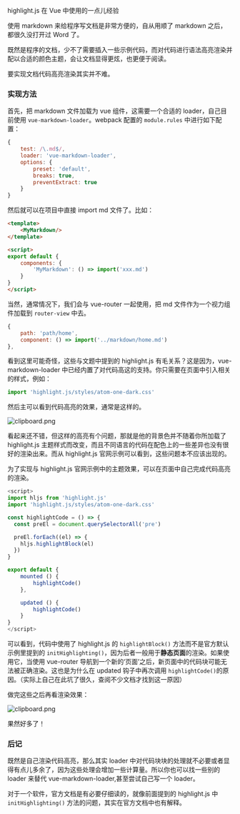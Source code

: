 highlight.js 在 Vue 中使用的一点儿经验

使用 markdown 来给程序写文档是非常方便的，自从用顺了 markdown 之后，都很久没打开过 Word 了。

既然是程序的文档，少不了需要插入一些示例代码，而对代码进行语法高亮渲染并配以合适的颜色主题，会让文档显得更炫，也更便于阅读。

要实现文档代码高亮渲染其实并不难。

### 实现方法

首先，把 markdown 文件加载为 vue 组件，这需要一个合适的 loader，自己目前使用 `vue-markdown-loader`。webpack 配置的 `module.rules` 中进行如下配置：

```js
{
    test: /\.md$/,
    loader: 'vue-markdown-loader',
    options: {
        preset: 'default',
        breaks: true,
        preventExtract: true
    }
}
```

然后就可以在项目中直接 import md 文件了。比如：

```html
<template>
    <MyMarkdown/>
</template>

<script>
export default {
    components: {
        'MyMarkdown': () => import('xxx.md')
    }
}
</script>
```

当然，通常情况下，我们会与 vue-router 一起使用，把 md 文件作为一个视力组件加载到 `router-view` 中去。

```js
{
    path: 'path/home',
    component: () => import('../markdown/home.md')
},
```

看到这里可能奇怪，这些与文题中提到的 highlight.js 有毛关系？这是因为，vue-markdown-loader 中已经内置了对代码高这的支持。你只需要在页面中引入相关的样式，例如： 

```js
import 'highlight.js/styles/atom-one-dark.css'
```

然后主可以看到代码高亮的效果，通常是这样的。


![clipboard.png](https://segmentfault.com/img/bV6JMs?w=1093&h=632)


看起来还不错，但这样的高亮有个问题，那就是他的背景色并不随着你所加载了 highlight.js 主题样式而改变，而且不同语言的代码在配色上的一些差异也没有很好的渲染出来。而从 highlight.js 官网示例可以看到，这些问题本不应该出现的。

为了实现与 highlight.js 官网示例中的主题效果，可以在页面中自己完成代码高亮的渲染。

```js
<script>
import hljs from 'highlight.js'
import 'highlight.js/styles/atom-one-dark.css'

const highlightCode = () => {
  const preEl = document.querySelectorAll('pre')

  preEl.forEach((el) => {
    hljs.highlightBlock(el)
  })
}

export default {
    mounted () {
        highlightCode()
    },

    updated () {
        highlightCode()
    }
}
</script>
```

可以看到，代码中使用了 highlight.js 的 `highlightBlock()` 方法而不是官方默认示例里提到的 `initHighlighting()`，因为后者一般用于**静态页面**的渲染。如果使用它，当使用 vue-router 导航到一个新的‘页面’之后，新页面中的代码块可能无法被正确渲染。这也是为什么在 updated 钩子中再次调用 `highlightCode()`的原因。（实际上自己在此坑了很久，查阅不少文档才找到这一原因）

做完这些之后再看渲染效果：

![clipboard.png](https://segmentfault.com/img/bV6JJZ?w=1207&h=557)

果然好多了！

### 后记

既然是自己渲染代码高亮，那么其实 loader 中对代码块块的处理就不必要或者显得有点儿多余了，因为这些处理会增加一些计算量。所以你也可以找一些别的 loader 来替代 vue-markdown-loader,甚至尝试自己写一个 loader。

对于一个软件，官方文档是有必要仔细读的，就像前面提到的 highlight.js 中 `initHighlighting()` 方法的问题，其实在官方文档中也有解释。